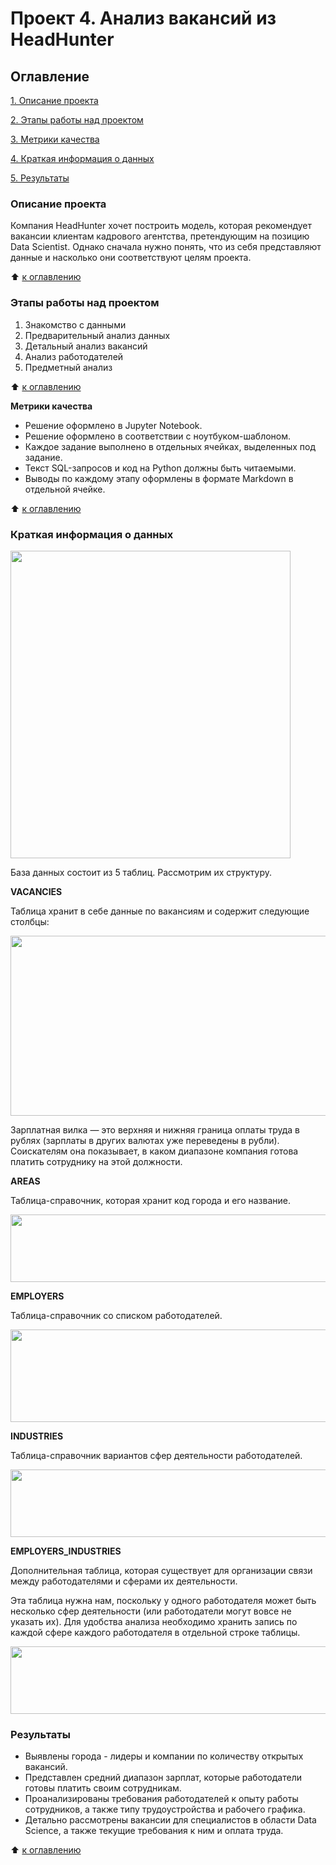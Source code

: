 # Проект 4. Анализ вакансий из HeadHunter

## Оглавление  

[1. Описание проекта](https://github.com/vanpakpro/Data_Science_Hub/tree/main/hh_sql/README.md#Описание-проекта)

[2. Этапы работы над проектом](https://github.com/vanpakpro/Data_Science_Hub/tree/main/hh_sql/README.md#Этапы-работы-над-проектом)

[3. Метрики качества](https://github.com/vanpakpro/Data_Science_Hub/tree/main/hh_sql/README.md#Метрики-качества)  

[4. Краткая информация о данных](https://github.com/vanpakpro/Data_Science_Hub/tree/main/hh_sql/README.md#Краткая-информация-о-данных) 

[5. Результаты](https://github.com/vanpakpro/Data_Science_Hub/tree/main/hh_sql/README.md#Результаты)    

### Описание проекта    
Компания HeadHunter хочет построить модель, которая рекомендует вакансии клиентам кадрового агентства, претендующим на позицию Data Scientist. Однако сначала нужно понять, что из себя представляют данные и насколько они соответствуют целям проекта.

:arrow_up: [к оглавлению](https://github.com/vanpakpro/Data_Science_Hub/tree/main/hh_sql/README.md#Оглавление)

### Этапы работы над проектом  
1. Знакомство с данными
2. Предварительный анализ данных
3. Детальный анализ вакансий
4. Анализ работодателей
5. Предметный анализ

:arrow_up: [к оглавлению](https://github.com/vanpakpro/Data_Science_Hub/tree/main/hh_sql/README.md#Оглавление)

**Метрики качества**     
- Решение оформлено в Jupyter Notebook.
- Решение оформлено в соответствии с ноутбуком-шаблоном.
- Каждое задание выполнено в отдельных ячейках, выделенных под задание.
- Текст SQL-запросов и код на Python должны быть читаемыми.
- Выводы по каждому этапу оформлены в формате Markdown в отдельной ячейке.

:arrow_up: [к оглавлению](https://github.com/vanpakpro/Data_Science_Hub/tree/main/hh_sql/README.md#Оглавление)

### Краткая информация о данных 
<image src="https://lms.skillfactory.ru/assets/courseware/v1/efd63819603e7d4f4433ed2fedec717c/asset-v1:SkillFactory+DST-3.0+28FEB2021+type@asset+block/SQL_pj2_2_1.png" width="448" height="492"/>

База данных состоит из 5 таблиц. Рассмотрим их структуру.

**VACANCIES**

Таблица хранит в себе данные по вакансиям и содержит следующие столбцы:

<image src="https://lms.skillfactory.ru/assets/courseware/v1/837cf6ff79f483e387a16c993634f3e4/asset-v1:SkillFactory+DST-3.0+28FEB2021+type@asset+block/SQL_pj2_2_2.png" width="585" height="288"/>


Зарплатная вилка — это верхняя и нижняя граница оплаты труда в рублях (зарплаты в других валютах уже переведены в рубли). Соискателям она показывает, в каком диапазоне компания готова платить сотруднику на этой должности.


**AREAS**

Таблица-справочник, которая хранит код города и его название.

<image src="https://lms.skillfactory.ru/assets/courseware/v1/682c2306f3d46a25915a89d4ec7e16ed/asset-v1:SkillFactory+DST-3.0+28FEB2021+type@asset+block/SQL_pj2_2_3.png" width="585" height="108"/>

**EMPLOYERS**

Таблица-справочник со списком работодателей.

<image src="https://lms.skillfactory.ru/assets/courseware/v1/d2a26db623c75572c71923b57241e038/asset-v1:SkillFactory+DST-3.0+28FEB2021+type@asset+block/SQL_pj2_2_4.png" width="585" height="148"/>

**INDUSTRIES**

Таблица-справочник вариантов сфер деятельности работодателей.

<image src="https://lms.skillfactory.ru/assets/courseware/v1/2c76bca09937a1a05a9e66d51008e298/asset-v1:SkillFactory+DST-3.0+28FEB2021+type@asset+block/SQL_pj2_2_5.png" width="595" height="108"/>

**EMPLOYERS_INDUSTRIES**

Дополнительная таблица, которая существует для организации связи между работодателями и сферами их деятельности.

Эта таблица нужна нам, поскольку у одного работодателя может быть несколько сфер деятельности (или работодатели могут вовсе не указать их). Для удобства анализа необходимо хранить запись по каждой сфере каждого работодателя в отдельной строке таблицы.

<image src="https://lms.skillfactory.ru/assets/courseware/v1/16ff3df0bb0ddecd922562f3c4bdd32c/asset-v1:SkillFactory+DST-3.0+28FEB2021+type@asset+block/SQL_pj2_2_6.png" width="595" height="108"/>


### Результаты  
- Выявлены города - лидеры и компании по количеству открытых вакансий.
- Представлен средний диапазон зарплат, которые работодатели готовы платить своим сотрудникам.
- Проанализированы требования работодателей к опыту работы сотрудников, а также типу трудоустройства и рабочего графика.
- Детально рассмотрены вакансии для специалистов в области Data Science, а также текущие требования к ним и оплата труда.

:arrow_up: [к оглавлению](https://github.com/vanpakpro/Data_Science_Hub/tree/main/hh_vacancies/README.md#Оглавление)